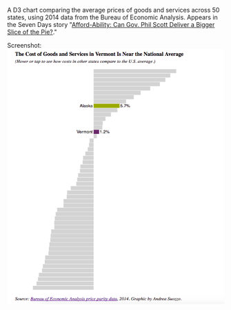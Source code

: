 A D3 chart comparing the average prices of goods and services across 50 states, using 2014 data from the Bureau of Economic Analysis. Appears in the Seven Days story "[Afford-Ability: Can Gov. Phil Scott Deliver a Bigger Slice of the Pie?](http://www.sevendaysvt.com/vermont/afford-ability-can-gov-phil-scott-deliver-a-bigger-slice-of-the-pie/Content?oid=3944128)."

Screenshot:
![affordability graph](screenshot.png)
